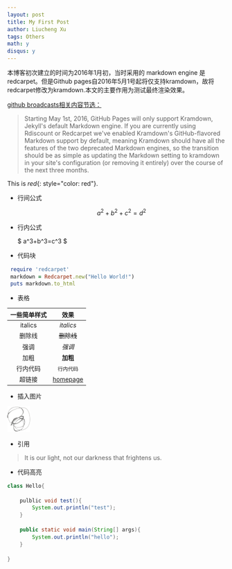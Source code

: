 ```yaml
---
layout: post
title: My First Post
author: Liucheng Xu
tags: Others
math: y
disqus: y
---
```


本博客初次建立的时间为2016年1月初，当时采用的 markdown engine 是 redcarpet。但是Github pages自2016年5月1号起将仅支持kramdown，故将redcarpet修改为kramdown.本文的主要作用为测试最终渲染效果。

[github broadcasts相关内容节选：](https://github.com/blog/2100-github-pages-now-faster-and-simpler-with-jekyll-3-0)

>Starting May 1st, 2016, GitHub Pages will only support Kramdown, Jekyll's default Markdown engine. If you are currently using Rdiscount or Redcarpet we've enabled Kramdown's GitHub-flavored Markdown support by default, meaning Kramdown should have all the features of the two deprecated Markdown engines, so the transition should be as simple as updating the Markdown setting to kramdown in your site's configuration (or removing it entirely) over the course of the next three months.


This is *red*{: style="color: red"}.

- 行间公式

    $$ a^2 + b^2 + c^2= d^2 $$

- 行内公式

     $ a^3+b^3=c^3 $

- 代码块

``` ruby
 require 'redcarpet'
 markdown = Redcarpet.new("Hello World!")
 puts markdown.to_html
```

- 表格

 一些简单样式 | 效果
 :--------:   | :--------:
  italics      | _italics_
   删除线|~~删除线~~
强调       |*强调*
加粗|**加粗**
行内代码|`行内代码`
超链接|[homepage](http://xuliuchengxlc.github.io)

- 插入图片

![屏幕截图](/images/scribble-old.png)

- 引用

> It is our light, not our darkness that frightens us.

- 代码高亮

``` java
class Hello{

    pulblic void test(){
        System.out.println("test");
    }

    public static void main(String[] args){
        System.out.println("hello");
    }

}
```

